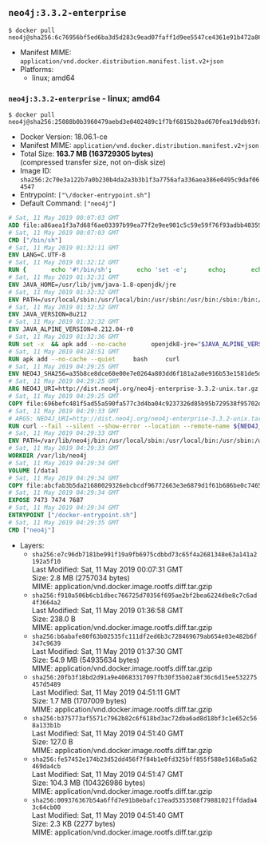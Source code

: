 ## `neo4j:3.3.2-enterprise`

```console
$ docker pull neo4j@sha256:6c76956bf5ed6ba3d5d283c9ead07faff1d9ee5547ce4361e91b472a8689e08c
```

-	Manifest MIME: `application/vnd.docker.distribution.manifest.list.v2+json`
-	Platforms:
	-	linux; amd64

### `neo4j:3.3.2-enterprise` - linux; amd64

```console
$ docker pull neo4j@sha256:25088b0b3960479aebd3e0402489c1f7bf6815b20ad670fea19ddb93fa1c719c
```

-	Docker Version: 18.06.1-ce
-	Manifest MIME: `application/vnd.docker.distribution.manifest.v2+json`
-	Total Size: **163.7 MB (163729305 bytes)**  
	(compressed transfer size, not on-disk size)
-	Image ID: `sha256:2c70e3a122b7a0b230b4da2a3b3b1f3a7756afa336aea386e0495c9daf064547`
-	Entrypoint: `["\/docker-entrypoint.sh"]`
-	Default Command: `["neo4j"]`

```dockerfile
# Sat, 11 May 2019 00:07:03 GMT
ADD file:a86aea1f3a7d68f6ae03397b99ea77f2e9ee901c5c59e59f76f93adbb4035913 in / 
# Sat, 11 May 2019 00:07:03 GMT
CMD ["/bin/sh"]
# Sat, 11 May 2019 01:32:11 GMT
ENV LANG=C.UTF-8
# Sat, 11 May 2019 01:32:12 GMT
RUN { 		echo '#!/bin/sh'; 		echo 'set -e'; 		echo; 		echo 'dirname "$(dirname "$(readlink -f "$(which javac || which java)")")"'; 	} > /usr/local/bin/docker-java-home 	&& chmod +x /usr/local/bin/docker-java-home
# Sat, 11 May 2019 01:32:31 GMT
ENV JAVA_HOME=/usr/lib/jvm/java-1.8-openjdk/jre
# Sat, 11 May 2019 01:32:32 GMT
ENV PATH=/usr/local/sbin:/usr/local/bin:/usr/sbin:/usr/bin:/sbin:/bin:/usr/lib/jvm/java-1.8-openjdk/jre/bin:/usr/lib/jvm/java-1.8-openjdk/bin
# Sat, 11 May 2019 01:32:32 GMT
ENV JAVA_VERSION=8u212
# Sat, 11 May 2019 01:32:32 GMT
ENV JAVA_ALPINE_VERSION=8.212.04-r0
# Sat, 11 May 2019 01:32:36 GMT
RUN set -x 	&& apk add --no-cache 		openjdk8-jre="$JAVA_ALPINE_VERSION" 	&& [ "$JAVA_HOME" = "$(docker-java-home)" ]
# Sat, 11 May 2019 04:28:51 GMT
RUN apk add --no-cache --quiet     bash     curl
# Sat, 11 May 2019 04:29:25 GMT
ENV NEO4J_SHA256=a35b8ce8dce60e00e7e0264a803dd6f181a2a0e916b53e1581de5d6149ca451d NEO4J_TARBALL=neo4j-enterprise-3.3.2-unix.tar.gz NEO4J_EDITION=enterprise
# Sat, 11 May 2019 04:29:25 GMT
ARG NEO4J_URI=http://dist.neo4j.org/neo4j-enterprise-3.3.2-unix.tar.gz
# Sat, 11 May 2019 04:29:25 GMT
COPY file:696befc481f5ad55a590fa577c3d4ba04c9237326d85b95b729538f95702e110 in /tmp/ 
# Sat, 11 May 2019 04:29:33 GMT
# ARGS: NEO4J_URI=http://dist.neo4j.org/neo4j-enterprise-3.3.2-unix.tar.gz
RUN curl --fail --silent --show-error --location --remote-name ${NEO4J_URI}     && echo "${NEO4J_SHA256}  ${NEO4J_TARBALL}" | sha256sum -csw -     && tar --extract --file ${NEO4J_TARBALL} --directory /var/lib     && mv /var/lib/neo4j-* /var/lib/neo4j     && rm ${NEO4J_TARBALL}     && mv /var/lib/neo4j/data /data     && ln -s /data /var/lib/neo4j/data     && apk del curl
# Sat, 11 May 2019 04:29:33 GMT
ENV PATH=/var/lib/neo4j/bin:/usr/local/sbin:/usr/local/bin:/usr/sbin:/usr/bin:/sbin:/bin:/usr/lib/jvm/java-1.8-openjdk/jre/bin:/usr/lib/jvm/java-1.8-openjdk/bin
# Sat, 11 May 2019 04:29:33 GMT
WORKDIR /var/lib/neo4j
# Sat, 11 May 2019 04:29:34 GMT
VOLUME [/data]
# Sat, 11 May 2019 04:29:34 GMT
COPY file:abcfab3b5da21680029326ebcbcdf96772663e3e6879d1f61b686be0c74653b5 in /docker-entrypoint.sh 
# Sat, 11 May 2019 04:29:34 GMT
EXPOSE 7473 7474 7687
# Sat, 11 May 2019 04:29:34 GMT
ENTRYPOINT ["/docker-entrypoint.sh"]
# Sat, 11 May 2019 04:29:35 GMT
CMD ["neo4j"]
```

-	Layers:
	-	`sha256:e7c96db7181be991f19a9fb6975cdbbd73c65f4a2681348e63a141a2192a5f10`  
		Last Modified: Sat, 11 May 2019 00:07:31 GMT  
		Size: 2.8 MB (2757034 bytes)  
		MIME: application/vnd.docker.image.rootfs.diff.tar.gzip
	-	`sha256:f910a506b6cb1dbec766725d70356f695ae2bf2bea6224dbe8c7c6ad4f3664a2`  
		Last Modified: Sat, 11 May 2019 01:36:58 GMT  
		Size: 238.0 B  
		MIME: application/vnd.docker.image.rootfs.diff.tar.gzip
	-	`sha256:b6abafe80f63b02535fc111df2ed6b3c728469679ab654e03e482b6f347c9639`  
		Last Modified: Sat, 11 May 2019 01:37:30 GMT  
		Size: 54.9 MB (54935634 bytes)  
		MIME: application/vnd.docker.image.rootfs.diff.tar.gzip
	-	`sha256:20fb3f18bd2d91a9e40683317097fb30f35b02a8f36c6d15ee532275457d5489`  
		Last Modified: Sat, 11 May 2019 04:51:11 GMT  
		Size: 1.7 MB (1707009 bytes)  
		MIME: application/vnd.docker.image.rootfs.diff.tar.gzip
	-	`sha256:b375773af5571c7962b82c6f618bd3ac72dba6ad8d18bf3c1e652c568a133b1b`  
		Last Modified: Sat, 11 May 2019 04:51:40 GMT  
		Size: 127.0 B  
		MIME: application/vnd.docker.image.rootfs.diff.tar.gzip
	-	`sha256:fe57452e174b23d52dd456f7f84b1e0fd325bff855f588e5168a5a62469da4cb`  
		Last Modified: Sat, 11 May 2019 04:51:47 GMT  
		Size: 104.3 MB (104326986 bytes)  
		MIME: application/vnd.docker.image.rootfs.diff.tar.gzip
	-	`sha256:009376367b54a6ffd7e91b8ebafc17ead5353508f79881021ffdada43c64cb00`  
		Last Modified: Sat, 11 May 2019 04:51:40 GMT  
		Size: 2.3 KB (2277 bytes)  
		MIME: application/vnd.docker.image.rootfs.diff.tar.gzip
